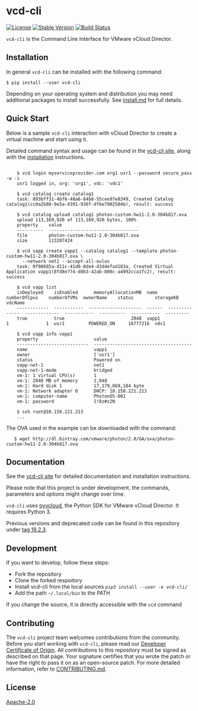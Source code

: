 # vcd-cli

[![License](https://img.shields.io/pypi/l/vcd-cli.svg)](https://pypi.python.org/pypi/vcd-cli) [![Stable Version](https://img.shields.io/pypi/v/vcd-cli.svg)](https://pypi.python.org/pypi/vcd-cli) [![Build Status](https://img.shields.io/travis/vmware/vcd-cli.svg?style=flat)](https://travis-ci.org/vmware/vcd-cli/)

`vcd-cli` is the Command Line Interface for VMware vCloud Director.

## Installation

In general `vcd-cli` can be installed with the following command:

```shell
$ pip install --user vcd-cli
```
Depending on your operating system and distribution you may need 
additional packages to install successfully.   See [install.md](docs/install.md)
for full details. 

## Quick Start

Below is a sample `vcd-cli` interaction with vCloud Director to create a virtual machine and start using it.

Detailed command syntax and usage can be found in the [vcd-cli site](https://vmware.github.io/vcd-cli), along with the [installation](https://vmware.github.io/vcd-cli/install) instructions.

```shell

    $ vcd login myserviceprovider.com org1 usr1 --password secure_pass -w -i
    usr1 logged in, org: 'org1', vdc: 'vdc1'

    $ vcd catalog create catalog1
    task: 893bff31-4bf6-48a6-84b8-55cee97e8349, Created Catalog catalog1(cc0a2b88-9e5a-4391-936f-df6e7902504b), result: success

    $ vcd catalog upload catalog1 photon-custom-hw11-2.0-304b817.ova
    upload 113,169,920 of 113,169,920 bytes, 100%
    property    value
    ----------  ----------------------------------
    file        photon-custom-hw11-2.0-304b817.ova
    size        113207424

    $ vcd vapp create vapp1 --catalog catalog1 --template photon-custom-hw11-2.0-304b817.ova \
      --network net1 --accept-all-eulas
    task: 0f98685a-d11c-41d0-8de4-d3d4efad183a, Created Virtual Application vapp1(8fd8e774-d8b3-42ab-800c-a4992cca1fc2), result: success

    $ vcd vapp list
    isDeployed    isEnabled      memoryAllocationMB  name      numberOfCpus    numberOfVMs  ownerName    status        storageKB  vdcName
    ------------  -----------  --------------------  ------  --------------  -------------  -----------  ----------  -----------  ---------
    true          true                         2048  vapp1                1              1  usr1         POWERED_ON     16777216  vdc1

    $ vcd vapp info vapp1
    property                     value
    ---------------------------  -------------------------------------
    name                         vapp1
    owner                        ['usr1']
    status                       Powered on
    vapp-net-1                   net1
    vapp-net-1-mode              bridged
    vm-1: 1 virtual CPU(s)       1
    vm-1: 2048 MB of memory      2,048
    vm-1: Hard disk 1            17,179,869,184 byte
    vm-1: Network adapter 0      DHCP: 10.150.221.213
    vm-1: computer-name          PhotonOS-001
    vm-1: password               I!8z#z2N

    $ ssh root@10.150.221.213
    ...
```

The OVA used in the example can be downloaded with the command:

```shell
   $ wget http://dl.bintray.com/vmware/photon/2.0/GA/ova/photon-custom-hw11-2.0-304b817.ova
```
## Documentation

See the [vcd-cli site](https://vmware.github.io/vcd-cli) for detailed documentation and installation instructions.

Please note that this project is under development, the commands, parameters and options might change over time.

`vcd-cli` uses [pyvcloud](https://github.com/vmware/pyvcloud "Title"), the Python SDK for VMware vCloud Director. It requires Python 3.

Previous versions and deprecated code can be found in this repository under [tag 19.2.3](https://github.com/vmware/vcd-cli/tree/19.2.3).

## Development

If you want to develop, follow these steps:
* Fork the repository
* Clone the forked respoitory
* Install vcd-cli from the local sources `pip3 install --user -e vcd-cli/` 
* Add the path `~/.local/bin` to the PATH

If you change the source, it is directly accessible with the `vcd` command

## Contributing

The `vcd-cli` project team welcomes contributions from the community. Before you start working with `vcd-cli`, please read our [Developer Certificate of Origin](https://cla.vmware.com/dco). All contributions to this repository must be signed as described on that page. Your signature certifies that you wrote the patch or have the right to pass it on as an open-source patch. For more detailed information, refer to [CONTRIBUTING.md](CONTRIBUTING.md).

## License

[Apache-2.0](LICENSE.txt)
